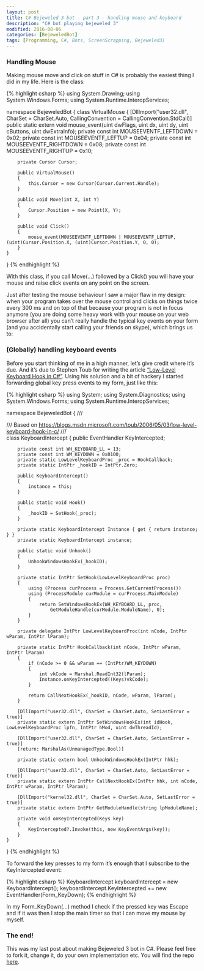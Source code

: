 ```yaml
---
layout: post
title: C# Bejeweled 3 bot - part 3 - handling mouse and keyboard
description: "C# bot playing bejeweled 3"
modified: 2016-08-06
categories: [BejeweledBot]
tags: [Programming, C#, Bots, ScreenScrapping, Bejeweled3]
---
```

### Handling Mouse
Making mouse move and click on stuff in C# is probably the easiest thing I did in my life. Here is the class:

<!-- more -->
{% highlight csharp %}
using System.Drawing;
using System.Windows.Forms;
using System.Runtime.InteropServices;

namespace BejeweledBot
{
    class VirtualMouse
    {
        [DllImport("user32.dll", CharSet = CharSet.Auto, CallingConvention = CallingConvention.StdCall)]
        public static extern void mouse_event(uint dwFlags, uint dx, uint dy, uint cButtons, uint dwExtraInfo);
        private const int MOUSEEVENTF_LEFTDOWN = 0x02;
        private const int MOUSEEVENTF_LEFTUP = 0x04;
        private const int MOUSEEVENTF_RIGHTDOWN = 0x08;
        private const int MOUSEEVENTF_RIGHTUP = 0x10;

        private Cursor Cursor;

        public VirtualMouse()
        {
            this.Cursor = new Cursor(Cursor.Current.Handle);
        }

        public void Move(int X, int Y)
        {
            Cursor.Position = new Point(X, Y);
        }

        public void Click()
        {
            mouse_event(MOUSEEVENTF_LEFTDOWN | MOUSEEVENTF_LEFTUP, (uint)Cursor.Position.X, (uint)Cursor.Position.Y, 0, 0);
        }
    }
}
{% endhighlight %}

With this class, if you call Move(…) followed by a Click() you will have your mouse and raise click events on any point on the screen.

Just after testing the mouse behaviour I saw a major flaw in my design: when your program takes over the mouse control and clicks on things twice every 300 ms and on top of that because your program is not in focus anymore (you are doing some heavy work with your mouse on your web browser after all) you can’t really handle the typical key events on your form (and you accidentally start calling your friends on skype), which brings us to:

### (Globally) handling keyboard events
Before you start thinking of me in a high manner, let’s give credit where it’s due. And it’s due to Stephen Toub for writing the article [“Low-Level Keyboard Hook in C#”](https://blogs.msdn.microsoft.com/toub/2006/05/03/low-level-keyboard-hook-in-c/). Using his solution and a bit of hackery I started forwarding global key press events to my form, just like this:

{% highlight csharp %}
using System;
using System.Diagnostics;
using System.Windows.Forms;
using System.Runtime.InteropServices;

namespace BejeweledBot
{
    /// <summary>
    /// Based on https://blogs.msdn.microsoft.com/toub/2006/05/03/low-level-keyboard-hook-in-c/
    /// </summary>
    class KeyboardIntercept
    {
        public EventHandler<KeyEventArgs> KeyIntercepted;

        private const int WH_KEYBOARD_LL = 13;
        private const int WM_KEYDOWN = 0x0100;
        private static LowLevelKeyboardProc _proc = HookCallback;
        private static IntPtr _hookID = IntPtr.Zero;

        public KeyboardIntercept()
        {
            instance = this;
        }

        public static void Hook()
        {
            _hookID = SetHook(_proc);
        }

        private static KeyboardIntercept Instance { get { return instance; } }
        private static KeyboardIntercept instance;

        public static void Unhook()
        {
            UnhookWindowsHookEx(_hookID);
        }

        private static IntPtr SetHook(LowLevelKeyboardProc proc)
        {
            using (Process curProcess = Process.GetCurrentProcess())
            using (ProcessModule curModule = curProcess.MainModule)
            {
                return SetWindowsHookEx(WH_KEYBOARD_LL, proc,
                    GetModuleHandle(curModule.ModuleName), 0);
            }
        }

        private delegate IntPtr LowLevelKeyboardProc(int nCode, IntPtr wParam, IntPtr lParam);

        private static IntPtr HookCallback(int nCode, IntPtr wParam, IntPtr lParam)
        {
            if (nCode >= 0 && wParam == (IntPtr)WM_KEYDOWN)
            {
                int vkCode = Marshal.ReadInt32(lParam);
                Instance.onKeyIntercepted((Keys)vkCode);
            }

            return CallNextHookEx(_hookID, nCode, wParam, lParam);
        }

        [DllImport("user32.dll", CharSet = CharSet.Auto, SetLastError = true)]
        private static extern IntPtr SetWindowsHookEx(int idHook, LowLevelKeyboardProc lpfn, IntPtr hMod, uint dwThreadId);

        [DllImport("user32.dll", CharSet = CharSet.Auto, SetLastError = true)]
        [return: MarshalAs(UnmanagedType.Bool)]

        private static extern bool UnhookWindowsHookEx(IntPtr hhk);

        [DllImport("user32.dll", CharSet = CharSet.Auto, SetLastError = true)]
        private static extern IntPtr CallNextHookEx(IntPtr hhk, int nCode, IntPtr wParam, IntPtr lParam);

        [DllImport("kernel32.dll", CharSet = CharSet.Auto, SetLastError = true)]
        private static extern IntPtr GetModuleHandle(string lpModuleName);

        private void onKeyIntercepted(Keys key)
        {
            KeyIntercepted?.Invoke(this, new KeyEventArgs(key));
        }
    }
}
{% endhighlight %}

To forward the key presses to my form it’s enough that I subscribe to the KeyIntercepted event:

{% highlight csharp %}
KeyboardIntercept keyboardIntercept = new KeyboardIntercept();
keyboardIntercept.KeyIntercepted += new EventHandler<KeyEventArgs>(Form_KeyDown);
{% endhighlight %}

In my Form_KeyDown(…) method I check if the pressed key was Escape and if it was then I stop the main timer so that I can move my mouse by myself.

### The end!
This was my last post about making Bejeweled 3 bot in C#. Please feel free to fork it, change it, do your own implementation etc. You will find the repo [here](https://gitlab.com/Sadowski/BejeweledBot).

